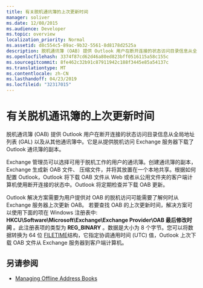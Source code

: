 ```yaml
---
title: 有关脱机通讯簿的上次更新时间
manager: soliver
ms.date: 12/08/2015
ms.audience: Developer
ms.topic: overview
localization_priority: Normal
ms.assetid: d8c554c5-89ac-9b32-5561-8d8178d2525a
description: 脱机通讯簿 (OAB) 提供 Outlook 用户在断开连接的状态访问目录信息从全局地址列表 (GAL) 以及从其他通讯簿中。
ms.openlocfilehash: 3374f87cd62d46a80ed823bff0516115a58c155c
ms.sourcegitcommit: 8fe462c32b91c87911942c188f3445e85a54137c
ms.translationtype: MT
ms.contentlocale: zh-CN
ms.lasthandoff: 04/23/2019
ms.locfileid: "32317015"
---
```

# <a name="about-the-last-update-time-of-an-offline-address-book"></a>有关脱机通讯簿的上次更新时间

脱机通讯簿 (OAB) 提供 Outlook 用户在断开连接的状态访问目录信息从全局地址列表 (GAL) 以及从其他通讯簿中。它是从提供脱机访问 Exchange 服务器下载了 Outlook 通讯簿的副本。
  
Exchange 管理员可以选择可用于脱机工作的用户的通讯簿。创建通讯簿的副本，Exchange 生成新 OAB 文件、 压缩文件，并将其放置在一个本地共享。根据如何配置 Outlook，Outlook 将下载 OAB 文件从 Web 或者从公用文件夹的客户端计算机使用断开连接的状态中。Outlook 将定期检查并下载 OAB 更新。
  
Outlook 解决方案需要为用户提供对 OAB 的脱机访问可能需要了解何时从 Exchange 服务器上次更新 OAB。 若要查找 OAB 的上次更新时间，解决方案可以使用下面的项在 Windows 注册表中: **HKCU\Software\Microsoft\Exchange\Exchange Provider\OAB 最后修改时间** 。此注册表项的类型为 **REG_BINARY** 。数据是大小为 8 个字节。您可以将数据转换为 64 位 [FILETIME](https://msdn.microsoft.com/library/9baf8a0e-59e3-4fbd-9616-2ec9161520d1%28Office.15%29.aspx)结构，它指定协调通用时间 (UTC) 值，Outlook 上次下载 OAB 文件从 Exchange 服务器到客户端计算机。 
  
## <a name="see-also"></a>另请参阅

- [Managing Offline Address Books](https://msdn.microsoft.com/library/b7f26eca-b93b-4834-ba50-11febdefbb18.aspx)


